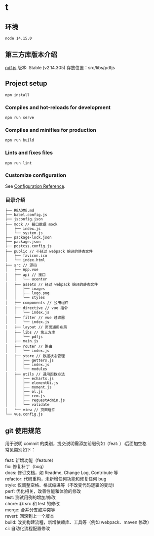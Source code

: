 # t

## 环境
```
node 14.15.0
```

## 第三方库版本介绍
[pdf.js](https://mozilla.github.io/pdf.js/) 版本: Stable (v2.14.305) 存放位置：src/libs/pdfjs

## Project setup
```
npm install
```


### Compiles and hot-reloads for development
```
npm run serve
```

### Compiles and minifies for production
```
npm run build
```

### Lints and fixes files
```
npm run lint
```

### Customize configuration
See [Configuration Reference](https://cli.vuejs.org/config/).


### 目录介绍
```
├── README.md
├── babel.config.js
├── jsconfig.json
├── mock // 接口数据 mock
│   ├── index.js
│   └── system.js
├── package-lock.json
├── package.json
├── postcss.config.js
├── public // 不经过 webpack 编译的静态文件
│   ├── favicon.ico
│   └── index.html
├── src // 源码
│   ├── App.vue
│   ├── api // 接口
│   │   └── ucenter
│   ├── assets // 经过 webpack 编译的静态文件
│   │   ├── images
│   │   ├── logo.png
│   │   └── styles
│   ├── components // 公用组件
│   ├── directive // vue 指令
│   │   └── index.js
│   ├── filter // vue 过滤器
│   │   └── index.js
│   ├── layout // 页面通用布局
│   ├── libs // 第三方库
│   │   └── pdfjs
│   ├── main.js
│   ├── router // 路由
│   │   └── index.js
│   ├── store // 数据状态管理
│   │   ├── getters.js
│   │   ├── index.js
│   │   └── modules
│   ├── utils // 通用函数方法
│   │   ├── echarts.js
│   │   ├── elementUi.js
│   │   ├── moment.js
│   │   ├── ol.js
│   │   ├── rem.js
│   │   ├── requestAdmin.js
│   │   └── validate
│   └── view // 页面组件
└── vue.config.js
```
## git 使用规范

用于说明 commit 的类别，提交说明需添加前缀例如（feat: ）:后面加空格  
常见类别如下：

feat: 新增功能（feature）  
fix: 修复补丁（bug）  
docs: 修订文档，如 Readme, Change Log, Contribute 等  
refactor: 代码重构，未新增任何功能和修复任何 bug  
style: 仅调整空格、格式缩进等（不改变代码逻辑的变动）  
perf: 优化相关，改善性能和体验的修改  
test: 测试用例的增加/修改  
chore: 非 src 和 test 的修改  
merge: 合并分支或冲突等  
revert: 回滚到上一个版本  
build: 改变构建流程，新增依赖库、工具等（例如 webpack、maven 修改）  
ci: 自动化流程配置修改